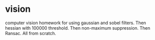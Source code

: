 # vision

computer vision homework for using gaussian and sobel filters. Then hessian with 100000 threshold. Then non-maximum suppression. Then Ransac. All from scratch. 
